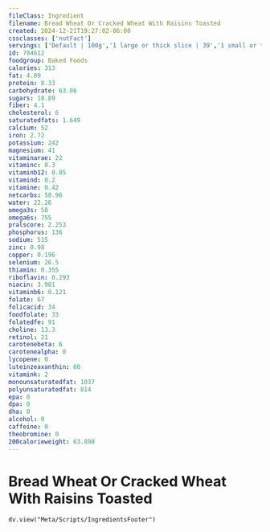 ```yaml
---
fileClass: Ingredient
filename: Bread Wheat Or Cracked Wheat With Raisins Toasted
created: 2024-12-21T19:27:02-06:00
cssclasses: ['nutFact']
servings: ['Default | 100g','1 large or thick slice | 39','1 small or thin/very thin slice | 22','1 medium or regular slice | 25','1 slice, crust not eaten | 12','1 slice, snack-size | 9']
id: 784612
foodgroup: Baked Foods
calories: 313
fat: 4.09
protein: 8.33
carbohydrate: 63.06
sugars: 18.89
fiber: 4.1
cholesterol: 6
saturatedfats: 1.649
calcium: 52
iron: 2.72
potassium: 242
magnesium: 41
vitaminarae: 22
vitaminc: 0.3
vitaminb12: 0.05
vitamind: 0.2
vitamine: 0.42
netcarbs: 58.96
water: 22.26
omega3s: 58
omega6s: 755
pralscore: 2.253
phosphorus: 136
sodium: 515
zinc: 0.98
copper: 0.196
selenium: 26.5
thiamin: 0.355
riboflavin: 0.293
niacin: 3.901
vitaminb6: 0.121
folate: 67
folicacid: 34
foodfolate: 33
folatedfe: 91
choline: 13.3
retinol: 21
carotenebeta: 6
carotenealpha: 0
lycopene: 0
luteinzeaxanthin: 60
vitamink: 2
monounsaturatedfat: 1037
polyunsaturatedfat: 814
epa: 0
dpa: 0
dha: 0
alcohol: 0
caffeine: 0
theobromine: 0
200calorieweight: 63.898
---
```


# Bread Wheat Or Cracked Wheat With Raisins Toasted

```dataviewjs
dv.view("Meta/Scripts/IngredientsFooter")
```